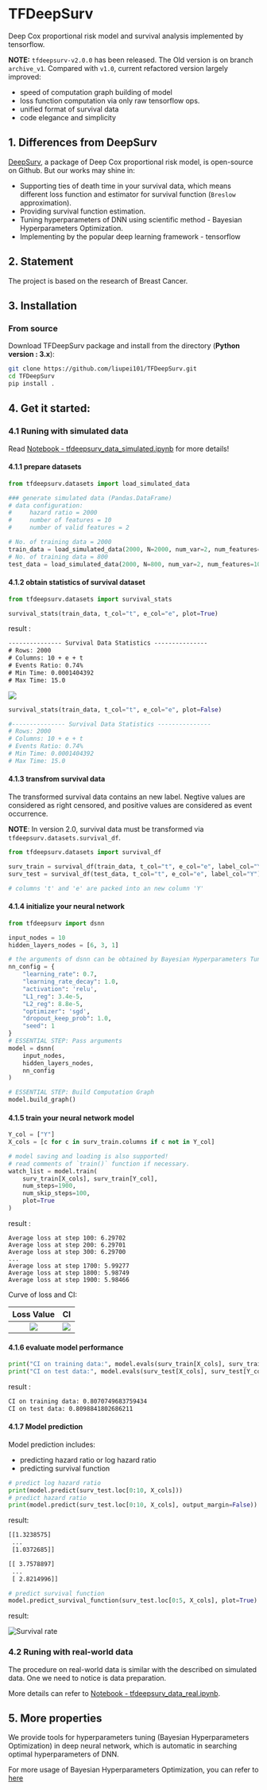# TFDeepSurv
Deep Cox proportional risk model and survival analysis implemented by tensorflow.

**NOTE:** `tfdeepsurv-v2.0.0` has been released. The Old version is on branch `archive_v1`. Compared with `v1.0`, current refactored version  largely improved:
- speed of computation graph building of model
- loss function computation via only raw tensorflow ops.
- unified format of survival data
- code elegance and simplicity

## 1. Differences from DeepSurv
[DeepSurv](https://github.com/jaredleekatzman/DeepSurv), a package of Deep Cox proportional risk model, is open-source on Github. But our works may shine in:

- Supporting ties of death time in your survival data, which means different loss function and estimator for survival function (`Breslow` approximation).
- Providing survival function estimation.
- Tuning hyperparameters of DNN using scientific method - Bayesian Hyperparameters Optimization.
- Implementing by the popular deep learning framework - tensorflow

## 2. Statement
The project is based on the research of Breast Cancer.

## 3. Installation
### From source

Download TFDeepSurv package and install from the directory (**Python version : 3.x**):
```bash
git clone https://github.com/liupei101/TFDeepSurv.git
cd TFDeepSurv
pip install .
```

## 4. Get it started:

### 4.1 Runing with simulated data

Read [Notebook - tfdeepsurv_data_simulated.ipynb](examples/tfdeepsurv_data_simulated.ipynb) for more details!

#### 4.1.1 prepare datasets
```python
from tfdeepsurv.datasets import load_simulated_data

### generate simulated data (Pandas.DataFrame)
# data configuration: 
#     hazard ratio = 2000
#     number of features = 10
#     number of valid features = 2

# No. of training data = 2000
train_data = load_simulated_data(2000, N=2000, num_var=2, num_features=10, seed=1)
# No. of training data = 800
test_data = load_simulated_data(2000, N=800, num_var=2, num_features=10, seed=1)
```

#### 4.1.2 obtain statistics of survival dataset
```python
from tfdeepsurv.datasets import survival_stats

survival_stats(train_data, t_col="t", e_col="e", plot=True)
```

result :
```txt
--------------- Survival Data Statistics ---------------
# Rows: 2000
# Columns: 10 + e + t
# Events Ratio: 0.74%
# Min Time: 0.0001404392
# Max Time: 15.0
```

![](tools/README-survival-status.png)

```python
survival_stats(train_data, t_col="t", e_col="e", plot=False)

#--------------- Survival Data Statistics ---------------
# Rows: 2000
# Columns: 10 + e + t
# Events Ratio: 0.74%
# Min Time: 0.0001404392
# Max Time: 15.0
```

#### 4.1.3 transfrom survival data

The transformed survival data contains an new label. Negtive values are considered as right censored, and positive values are considered as event occurrence.

**NOTE**: In version 2.0, survival data must be transformed via `tfdeepsurv.datasets.survival_df`.

```python
from tfdeepsurv.datasets import survival_df

surv_train = survival_df(train_data, t_col="t", e_col="e", label_col="Y")
surv_test = survival_df(test_data, t_col="t", e_col="e", label_col="Y")

# columns 't' and 'e' are packed into an new column 'Y'
```

#### 4.1.4 initialize your neural network
```python
from tfdeepsurv import dsnn

input_nodes = 10
hidden_layers_nodes = [6, 3, 1]

# the arguments of dsnn can be obtained by Bayesian Hyperparameters Tuning
nn_config = {
    "learning_rate": 0.7,
    "learning_rate_decay": 1.0,
    "activation": 'relu', 
    "L1_reg": 3.4e-5, 
    "L2_reg": 8.8e-5, 
    "optimizer": 'sgd',
    "dropout_keep_prob": 1.0,
    "seed": 1
}
# ESSENTIAL STEP: Pass arguments
model = dsnn(
    input_nodes, 
    hidden_layers_nodes,
    nn_config
)

# ESSENTIAL STEP: Build Computation Graph
model.build_graph()
```

#### 4.1.5 train your neural network model

```python
Y_col = ["Y"]
X_cols = [c for c in surv_train.columns if c not in Y_col]

# model saving and loading is also supported!
# read comments of `train()` function if necessary.
watch_list = model.train(
    surv_train[X_cols], surv_train[Y_col],
    num_steps=1900,
    num_skip_steps=100,
    plot=True
)
```

result :
```
Average loss at step 100: 6.29702
Average loss at step 200: 6.29701
Average loss at step 300: 6.29700
...
Average loss at step 1700: 5.99277
Average loss at step 1800: 5.98749
Average loss at step 1900: 5.98466
```
Curve of loss and CI:

Loss Value                       | CI
:-------------------------------:|:--------------------------------------:
![](tools/README-loss.png)|![](tools/README-ci.png)

#### 4.1.6 evaluate model performance
```python
print("CI on training data:", model.evals(surv_train[X_cols], surv_train[Y_col]))
print("CI on test data:", model.evals(surv_test[X_cols], surv_test[Y_col]))
```

result :
```txt
CI on training data: 0.8070749683759434
CI on test data: 0.8098841802686211
```

#### 4.1.7 Model prediction

Model prediction includes:
- predicting hazard ratio or log hazard ratio
- predicting survival function

```python
# predict log hazard ratio
print(model.predict(surv_test.loc[0:10, X_cols]))
# predict hazard ratio
print(model.predict(surv_test.loc[0:10, X_cols], output_margin=False))

```
result:
```txt
[[1.3238575]
 ...
 [1.0372685]]

[[ 3.7578897]
 ...
 [ 2.8214996]]
```

```python
# predict survival function
model.predict_survival_function(surv_test.loc[0:5, X_cols], plot=True)
```
result:

![Survival rate](tools/README-surv.png)

### 4.2 Runing with real-world data
The procedure on real-world data is similar with the described on simulated data. One we need to notice is data preparation.

More details can refer to [Notebook - tfdeepsurv_data_real.ipynb](examples/tfdeepsurv_data_real.ipynb).

## 5. More properties
We provide tools for hyperparameters tuning (Bayesian Hyperparameters Optimization) in deep neural network, which is automatic in searching optimal hyperparameters of DNN.

For more usage of Bayesian Hyperparameters Optimization, you can refer to [here](bysopt/README.md)